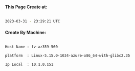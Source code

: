 
   
#### This Page Create at:

```bash

2023-03-31 - 23:29:21 UTC

```

#### Create By Machine:

```bash

Host Name : fv-az359-560

platform  : Linux-5.15.0-1034-azure-x86_64-with-glibc2.35

Ip Local  : 10.1.0.151

```

